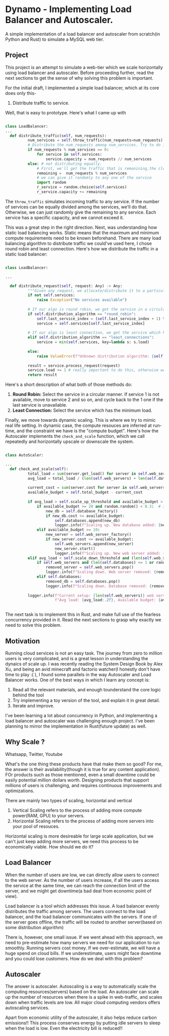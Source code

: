 # Dynamo - Implementing Load Balancer and Autoscaler.
A simple implementation of a load balancer and autoscaler from scratch(in Python and Rust) to simulate a MySQL web tier.

## Project
This project is an attempt to simulate a web-tier which we scale horizontally using load balancer and autoscaler. Before proceeding further, read the next sections to get the sense of why solving this problem is important.

For the initial draft, I implemented a simple load balancer, which at its core does only this-
1. Distribute traffic to service.

Well, that is easy to prototype. Here's what I came up with

```python

class LoadBalancer:
...
  def distribute_traffic(self, num_requests):
          num_services = self.throw_traffic(num_requests=num_requests) # populates the service.
          # Distribute the num_requests among num_services. Try to do it equally... .
          if num_requests % num_services == 0:
              for service in self.services:
                  service.capacity = num_requests // num_services
          else: # not distributing equally.
              # First, we'll get the traffic that is remanining,the closest to which we can distribute.
              remaining =  num_requests % num_services
              # we can give it randomly to any one of the service
              import random 
              r_service = random.choice(self.services)
              r_service.capacity += remaining
```
The `throw_traffic` simulates incoming traffic to any service. If the number of services can be equally divided among the services, we'll do that. Otherwise, we can just randomly give the remaining to any service. Each service has a specific capacity, and we cannot exceed it.

This was a great step in the right direction. Next, was understanding how static load balancing works. Static means that the maximum and minimum compute requirements need to be known beforehand. There are many load balancing algorithm to distribute traffic we could've used here, I chose round robin and least connection. Here's how we distribute the traffic in a static load balancer:

```python

class LoadBalancer:

...

  def distribute_request(self, request: Any) -> Any:
          """Given any request, we allocate/distribute it to a particular service to process."""
          if not self.services:
              raise Exception("No services available")
  
          # If our algo is round robin, we get the service in a circular based manner(round robin). 
          if self.distribution_algorithm == "round_robin":
              self.last_service_index = (self.last_service_index + 1) % len(self.services)  # this is OK, but can we do a master-slave thing?
              service = self.services[self.last_service_index]
          
          # If our algo is least connection, we get the service which has the minimun load.
          elif self.distribution_algorithm == "least_connections":
              service = min(self.services, key=lambda s: s.load)
          
          else:
              raise ValueError(f"Unknown distribution algorithm: {self.distribution_algorithm}")
  
          result = service.process_request(request)
          service.load += 1 # really important to do this, otherwise we'll be stuck in a loop.
          return result

```
Here's a short description of what both of those methods do:
1. **Round Robin:** Select the service in a circular manner. If service 1 is not available, move to service 2 and so on, and cycle back to the 1 one if the last service is unavailable.
2. **Least Connection:** Select the service which has the minimum load. 

Finally, we move towards dynamic scaling. This is where we try to mimic real life setting. In dynamic case, the compute resouces are inferred at run-time, and the constraint we have is the "compute budget". Here's how the Autoscaler implements the `check_and_scale` function, which we call repeatedly and horizontally upscale or downscale the system.

```python

class AutoScaler:

...
  def check_and_scale(self):
          total_load = sum(server.get_load() for server in self.web_servers) + sum(db.get_load() for db in self.databases)
          avg_load = total_load / (len(self.web_servers) + len(self.databases)) if (self.web_servers or self.databases) else 0
  
          current_cost = sum(server.cost for server in self.web_servers) + sum(db.cost for db in self.databases)
          available_budget = self.total_budget - current_cost
  
          if avg_load > self.scale_up_threshold and available_budget > 0:
              if available_budget >= 20 and random.random() < 0.3:  # 30% chance to add a database if budget allows
                  new_db = self.database_factory()
                  if new_db.cost <= available_budget:
                      self.databases.append(new_db)
                      logger.info(f"Scaling up. New database added: {new_db.service_id}")
              elif available_budget >= 10:
                  new_server = self.web_server_factory()
                  if new_server.cost <= available_budget:
                      self.web_servers.append(new_server)
                      new_server.start()
                      logger.info(f"Scaling up. New web server added: {new_server.service_id}")
          elif avg_load < self.scale_down_threshold and (len(self.web_servers) > 1 or len(self.databases) > 1):
              if self.web_servers and (len(self.databases) <= 1 or random.random() < 0.7):  # 70% chance to remove a web server
                  removed_server = self.web_servers.pop()
                  logger.info(f"Scaling down. Web server removed: {removed_server.service_id}")
              elif self.databases:
                  removed_db = self.databases.pop()
                  logger.info(f"Scaling down. Database removed: {removed_db.service_id}")
  
          logger.info(f"Current setup: {len(self.web_servers)} web servers, {len(self.databases)} databases. " 
                      f"Avg load: {avg_load:.2f}, Available budget: {available_budget:.2f}")
  
```

The next task is to implement this in Rust, and make full use of the fearless concurrency provided in it. Read the next sections to grasp why exactly we need to solve this problem.

## Motivation
Running cloud services is not an easy task. The journey from zero to million users is very complicated, and is a great lesson in understanding the dynaics of scale up. I was recently reading the System Design Book by Alex Xu, and being an avid minecraft and factorio watcher(I honestly don't have time to play :( ), I found some parallels in the way Autoscaler and Load Balancer works. One of the best ways in which I learn any concept is:

1. Read all the relevant materials, and enough tounderstand the core logic behind the tool
2. Try implementing a toy version of the tool, and explain it in great detail.
3. Iterate and improve.

I've been learning a lot about concurrency in Python, and implementing a load balancer and autoscaler was challenging enough project. I've been planning to mirror the implementation in Rust(future update) as well.

## Why Scale ?
Whatsapp, Twitter, Youtube

What's the one thing these products have that make them so good? For me, the answer is their availability(though it is true for any content application). FOr products such as those mentioned, even a small downtime could be easily potential million dollars worth. Designing products that support millions of users is challenging, and requires continuous improvements and optimizations. 

There are mainly two types of scaling, horizontal and vertical
1. Vertical Scaling refers to the process of adding more compute power(RAM, GPU) to your servers.
2. Horizontal Scaling refers to the process of adding more servers into your pool of resouces.

Horizontal scaling is more desireable for large scale application, but we can't just keep adding more servers, we need this process to be economically viable. How should we do it?

## Load Balancer
When the number of users are low, we can directly allow users to connect to the web server. As the number of users increase, if all the users access the service at the same time, we can reach the connection limit of the server, and we might get downtime(a bad deal from economic point of view).

Load balancer is a tool which addresses this issue. A load balancer evenly distributes the traffic among servers. The users connect to the load balancer, and the load balancer communicates with the servers. If one of the server goes offline, the traffic will be routed to another server(based on some distribution algorithm)

There is, however, one small issue. If we went ahead with this approach, we need to pre-estimate how many servers we need for our application to run smoothly. Running servers cost money. If we over-estimate, we will have a huge spend on cloud bills. If we underestimate, users might face downtime and you could lose customers. How do we deal with this problem?

## Autoscaler
The answer is autoscaler. Autoscaling is a way to automatically scale the computing resources(servers) based on the load. An autoscaler can scale up the number of resources when there is a spike in web-traffic, and scales down when traffic levels are low. All major cloud computing vendors offers autoscaling services. 

Apart from economic utility of the autoscaler, it also helps reduce carbon emissions!! This process conserves energy by putting idle servers to sleep when the load is low. Even the electricity bill is reduced!! 

